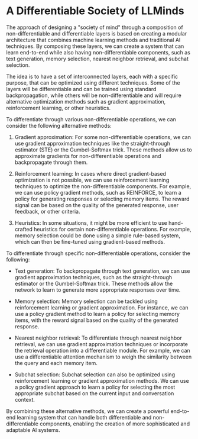 # A Differentiable Society of LLMinds

The approach of designing a "society of mind" through a composition of non-differentiable and differentiable layers is based on creating a modular architecture that combines machine learning methods and traditional AI techniques. By composing these layers, we can create a system that can learn end-to-end while also having non-differentiable components, such as text generation, memory selection, nearest neighbor retrieval, and subchat selection.

The idea is to have a set of interconnected layers, each with a specific purpose, that can be optimized using different techniques. Some of the layers will be differentiable and can be trained using standard backpropagation, while others will be non-differentiable and will require alternative optimization methods such as gradient approximation, reinforcement learning, or other heuristics.

To differentiate through various non-differentiable operations, we can consider the following alternative methods:

1. Gradient approximation: For some non-differentiable operations, we can use gradient approximation techniques like the straight-through estimator (STE) or the Gumbel-Softmax trick. These methods allow us to approximate gradients for non-differentiable operations and backpropagate through them.

2. Reinforcement learning: In cases where direct gradient-based optimization is not possible, we can use reinforcement learning techniques to optimize the non-differentiable components. For example, we can use policy gradient methods, such as REINFORCE, to learn a policy for generating responses or selecting memory items. The reward signal can be based on the quality of the generated response, user feedback, or other criteria.

3. Heuristics: In some situations, it might be more efficient to use hand-crafted heuristics for certain non-differentiable operations. For example, memory selection could be done using a simple rule-based system, which can then be fine-tuned using gradient-based methods.

To differentiate through specific non-differentiable operations, consider the following:

- Text generation: To backpropagate through text generation, we can use gradient approximation techniques, such as the straight-through estimator or the Gumbel-Softmax trick. These methods allow the network to learn to generate more appropriate responses over time.

- Memory selection: Memory selection can be tackled using reinforcement learning or gradient approximation. For instance, we can use a policy gradient method to learn a policy for selecting memory items, with the reward signal based on the quality of the generated response.

- Nearest neighbor retrieval: To differentiate through nearest neighbor retrieval, we can use gradient approximation techniques or incorporate the retrieval operation into a differentiable module. For example, we can use a differentiable attention mechanism to weigh the similarity between the query and each memory item.

- Subchat selection: Subchat selection can also be optimized using reinforcement learning or gradient approximation methods. We can use a policy gradient approach to learn a policy for selecting the most appropriate subchat based on the current input and conversation context.

By combining these alternative methods, we can create a powerful end-to-end learning system that can handle both differentiable and non-differentiable components, enabling the creation of more sophisticated and adaptable AI systems.
